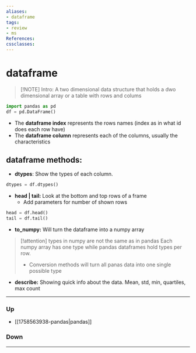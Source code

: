 ```yaml
---
aliases:
- dataframe
tags:
- review
- ms
References:
cssclasses:
---
```

# dataframe
> [!NOTE] Intro: 
> A two dimensional data structure that holds a dwo dimensional array or a table with rows and colums
```python
import pandas as pd
df = pd.DataFrame() 
```

- The **dataframe index** represents the rows names (index as in what id does each row have)
- The **dataframe column** represents each of the columns, usually the characteristics
## dataframe methods:
- **dtypes**: Show the types of each column. 
```python
dtypes = df.dtypes() 
```
- **head | tail:** Look at the bottom and top rows of a frame
	- Add parameters for number of shown rows
```python
head = df.head()
tail = df.tail()  
```

- **to_numpy:** Will turn the dataframe into a numpy array
> [!attention] types in numpy are not the same as in pandas
> Each numpy array has one type while pandas dataframes hold types per row. 
> -  Conversion methods will turn all panas data into one single possible type

- **describe:** Showing quick info about the data. Mean, std, min, quartiles, max count



***
### Up
- [[1758563938-pandas|pandas]]
### Down
***

